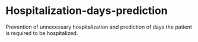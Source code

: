 # Hospitalization-days-prediction
Prevention of unnecessary hospitalization and prediction of days the patient is required to be hospitalized.
